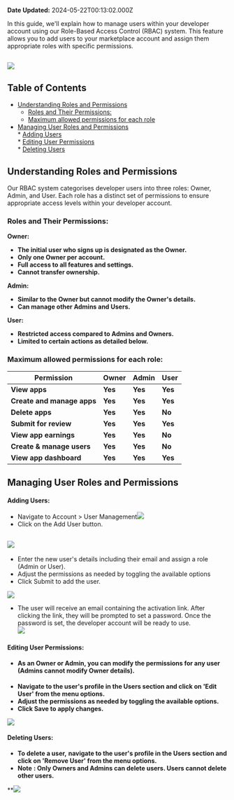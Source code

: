 **Date Updated:** 2024-05-22T00:13:02.000Z

In this guide, we'll explain how to manage users within your developer account using our Role-Based Access Control (RBAC) system. This feature allows you to add users to your marketplace account and assign them appropriate roles with specific permissions.

## ![](https://s3.amazonaws.com/cdn.freshdesk.com/data/helpdesk/attachments/production/155026365122/original/9RYF3boWwCVSC0niPypZZHAhI9zZkl9ANQ.png?1716300886)

  
## **Table of Contents**

* [Understanding Roles and Permissions](#Understanding-Roles-and-Permissions)  
   * [Roles and Their Permissions:](#Roles-and-Their-Permissions%3A)  
   * [Maximum allowed permissions for each role](#Maximum-allowed-permissions-for-each-role%3A)
* [Managing User Roles and Permissions](#Managing-User-Roles-and-Permissions)  
      * [Adding Users](#Adding-Users%3A)  
      * [Editing User Permissions](#Editing-User-Permissions%3A)  
      * [Deleting Users](#Deleting-Users%3A)

## **Understanding Roles and Permissions**

Our RBAC system categorises developer users into three roles: Owner, Admin, and User. Each role has a distinct set of permissions to ensure appropriate access levels within your developer account.

####   

### **Roles and Their Permissions:**

**Owner:**

* **The initial user who signs up is designated as the Owner.**
* **Only one Owner per account.**
* **Full access to all features and settings.**
* **Cannot transfer ownership.**

**Admin:**

* **Similar to the Owner but cannot modify the Owner's details.**
* **Can manage other Admins and Users.**

**User:**

* **Restricted access compared to Admins and Owners.**
* **Limited to certain actions as detailed below.**

### **Maximum allowed permissions for each role:**

| **Permission**             | **Owner** | **Admin** | **User** |
| -------------------------- | --------- | --------- | -------- |
| **View apps**              | **Yes**   | **Yes**   | **Yes**  |
| **Create and manage apps** | **Yes**   | **Yes**   | **Yes**  |
| **Delete apps**            | **Yes**   | **Yes**   | **No**   |
| **Submit for review**      | **Yes**   | **Yes**   | **Yes**  |
| **View app earnings**      | **Yes**   | **Yes**   | **No**   |
| **Create & manage users**  | **Yes**   | **Yes**   | **No**   |
| **View app dashboard**     | **Yes**   | **Yes**   | **Yes**  |

##   

## **Managing User Roles and Permissions**

#### **Adding Users:**

* Navigate to Account > User Management![](https://s3.amazonaws.com/cdn.freshdesk.com/data/helpdesk/attachments/production/155026365055/original/Zn5AXl_TarMPDMaFtFE8untZfN7hLCf5sA.png?1716300828)
* Click on the Add User button.

## ![](https://s3.amazonaws.com/cdn.freshdesk.com/data/helpdesk/attachments/production/155026367656/original/mOt4O6VMNygP0OokmPF3YoY0cldDLwBmWg.png?1716302515)

* Enter the new user's details including their email and assign a role (Admin or User).
* Adjust the permissions as needed by toggling the available options
* Click Submit to add the user.

![](https://s3.amazonaws.com/cdn.freshdesk.com/data/helpdesk/attachments/production/155026366473/original/6Z4iTea20923jYmNvqpd3t09ZQ44FOnUzA.png?1716301669)

* The user will receive an email containing the activation link. After clicking the link, they will be prompted to set a password. Once the password is set, the developer account will be ready to use.  
![](https://s3.amazonaws.com/cdn.freshdesk.com/data/helpdesk/attachments/production/155026369771/original/W-6cfN_-vD5atmTjreulp5xC6DCV42c02w.png?1716303836)

  
#### **Editing User Permissions:**

* #### **As an Owner or Admin, you can modify the permissions for any user (Admins cannot modify Owner details).**
* **Navigate to the user's profile in the Users section and click on 'Edit User' from the menu options.**
* **Adjust the permissions as needed by toggling the available options.**
* **Click Save to apply changes.**

  
**![](https://s3.amazonaws.com/cdn.freshdesk.com/data/helpdesk/attachments/production/155026373160/original/X9ukZpyFZE_hIYbPyuKRQstj9bBOkRSPTw.png?1716306242)**

  
#### **Deleting Users:**

* **To delete a user,** **navigate to the user's profile in the Users section and click on 'Remove User' from the menu options.**
* **Note** **: Only Owners and Admins can delete users. Users cannot delete other users.**

  
****![](https://s3.amazonaws.com/cdn.freshdesk.com/data/helpdesk/attachments/production/155026373225/original/vxIbXlBcLgf8sBD7c6cTqjP03WX1h2PgPw.png?1716306308)**

###   

  